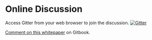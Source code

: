 # Online Discussion

Access Gitter from your web browser to join the discussion.  [![Gitter](https://badges.gitter.im/Join%20Chat.svg)](https://gitter.im/rubinius/rubinius)

[Comment on this whitepaper](https://www.gitbook.com/read/book/rubinius/whitepaper-code-compute-cash) on Gitbook.
